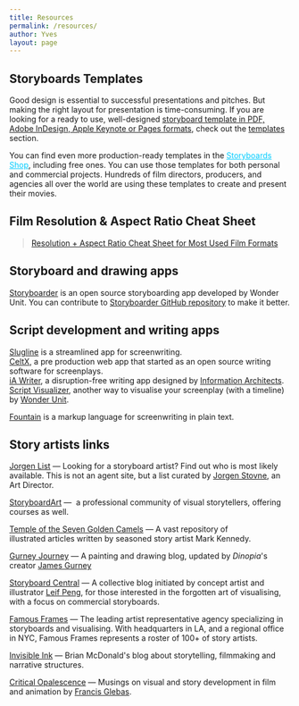 ```yaml
---
title: Resources
permalink: /resources/
author: Yves
layout: page
---
```

## Storyboards Templates

Good design is essential to successful presentations and pitches. But making the right layout for presentation is time-consuming. If you are looking for a ready to use, well-designed [storyboard template in PDF, Adobe InDesign, Apple Keynote or Pages formats](/storyboards-templates/), check out the [templates](/storyboards-templates/) section.

You can find even more production-ready templates in the <span style="color: #00ccff;"><a style="color: #00ccff;" href="https://gumroad.com/storyboards">Storyboards Shop</a></span>, including free ones. You can use those templates for both personal and commercial projects. Hundreds of film directors, producers, and agencies all over the world are using these templates to create and present their movies.

## Film Resolution & Aspect Ratio Cheat Sheet

> [Resolution + Aspect Ratio Cheat Sheet for Most Used Film Formats](https://film-storyboards.com/resolution-aspect-ratio-cheat-sheet/)

## Storyboard and drawing apps

[Storyboarder](https://wonderunit.com/storyboarder) is an open source storyboarding app developed by Wonder Unit. You can contribute to [Storyboarder GitHub repository](https://github.com/wonderunit/storyboarder) to make it better.

## Script development and writing apps

[Slugline](http://slugline.co/) is a streamlined app for screenwriting.  
[CeltX](http://celtx.com/), a pre production web app that started as an open source writing software for screenplays.  
[iA Writer](https://ia.net/writer), a disruption-free writing app designed by [Information Architects](https://ia.net).
[Script Visualizer](https://github.com/wonderunit/script-visualizer), another way to visualise your screenplay (with a timeline) by [Wonder Unit](https://wonderunit.com/).

[Fountain](http://fountain.io/syntax "A Markup language for screenwriting") is a markup language for screenwriting in plain text.

## Story artists links
[Jorgen List](http://jorgenslist.com) — Looking for a storyboard artist? Find out who is most likely available. This is not an agent site, but a list curated by [Jorgen Stovne](http://www.jorgenstovne.com), an Art Director.

[StoryboardArt](https://storyboardart.org) —  a professional community of visual storytellers, offering courses as well.

[Temple of the Seven Golden Camels](http://sevencamels.blogspot.com "Temple of the Seven Golden Camels") — A vast repository of illustrated articles written by seasoned story artist Mark Kennedy.

[Gurney Journey](http://gurneyjourney.blogspot.com "Gurney Journey") — A painting and drawing blog, updated by _Dinopia_'s creator [James Gurney](http://jamesgurney.com/)

[Storyboard Central](http://storyboardcentral.blogspot.com/) — A collective blog initiated by concept artist and illustrator [Leif Peng](http://leifpeng.com "Leif Peng Cartoon Art"), for those interested in the forgotten art of visualising, with a focus on commercial storyboards.

[Famous Frames](https://famousframes.com/) — The leading artist representative agency specializing in storyboards and visualising. With headquarters in LA, and a regional office in NYC, Famous Frames represents a roster of 100+ of story artists.

[Invisible Ink](http://invisibleinkblog.blogspot.com/ "Invisible Ink Blog") — Brian McDonald's blog about storytelling, filmmaking and narrative structures.

[Critical Opalescence](http://francisglebas.blogspot.com/) — Musings on visual and story development in film and animation by [Francis Glebas](http://francisglebas.weebly.com/).
